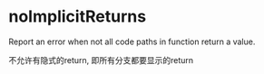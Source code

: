 # noImplicitReturns

Report an error when not all code paths in function return a value.

不允许有隐式的return, 即所有分支都要显示的return
